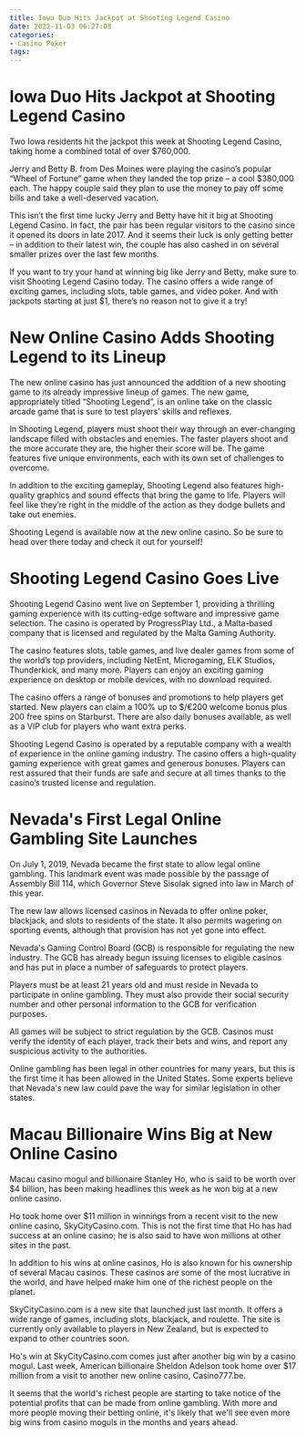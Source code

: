 ```yaml
---
title: Iowa Duo Hits Jackpot at Shooting Legend Casino
date: 2022-11-03 06:27:03
categories:
- Casino Poker
tags:
---
```



#  Iowa Duo Hits Jackpot at Shooting Legend Casino

Two Iowa residents hit the jackpot this week at Shooting Legend Casino, taking home a combined total of over $760,000.

Jerry and Betty B. from Des Moines were playing the casino’s popular “Wheel of Fortune” game when they landed the top prize – a cool $380,000 each. The happy couple said they plan to use the money to pay off some bills and take a well-deserved vacation.

This isn’t the first time lucky Jerry and Betty have hit it big at Shooting Legend Casino. In fact, the pair has been regular visitors to the casino since it opened its doors in late 2017. And it seems their luck is only getting better – in addition to their latest win, the couple has also cashed in on several smaller prizes over the last few months.

If you want to try your hand at winning big like Jerry and Betty, make sure to visit Shooting Legend Casino today. The casino offers a wide range of exciting games, including slots, table games, and video poker. And with jackpots starting at just $1, there’s no reason not to give it a try!

#  New Online Casino Adds Shooting Legend to its Lineup

The new online casino has just announced the addition of a new shooting game to its already impressive lineup of games. The new game, appropriately titled “Shooting Legend”, is an online take on the classic arcade game that is sure to test players’ skills and reflexes.

In Shooting Legend, players must shoot their way through an ever-changing landscape filled with obstacles and enemies. The faster players shoot and the more accurate they are, the higher their score will be. The game features five unique environments, each with its own set of challenges to overcome.

In addition to the exciting gameplay, Shooting Legend also features high-quality graphics and sound effects that bring the game to life. Players will feel like they’re right in the middle of the action as they dodge bullets and take out enemies.

Shooting Legend is available now at the new online casino. So be sure to head over there today and check it out for yourself!

#  Shooting Legend Casino Goes Live

Shooting Legend Casino went live on September 1, providing a thrilling gaming experience with its cutting-edge software and impressive game selection. The casino is operated by ProgressPlay Ltd., a Malta-based company that is licensed and regulated by the Malta Gaming Authority.

The casino features slots, table games, and live dealer games from some of the world’s top providers, including NetEnt, Microgaming, ELK Studios, Thunderkick, and many more. Players can enjoy an exciting gaming experience on desktop or mobile devices, with no download required.

The casino offers a range of bonuses and promotions to help players get started. New players can claim a 100% up to $/€200 welcome bonus plus 200 free spins on Starburst. There are also daily bonuses available, as well as a VIP club for players who want extra perks.

Shooting Legend Casino is operated by a reputable company with a wealth of experience in the online gaming industry. The casino offers a high-quality gaming experience with great games and generous bonuses. Players can rest assured that their funds are safe and secure at all times thanks to the casino’s trusted license and regulation.

#  Nevada's First Legal Online Gambling Site Launches

On July 1, 2019, Nevada became the first state to allow legal online gambling. This landmark event was made possible by the passage of Assembly Bill 114, which Governor Steve Sisolak signed into law in March of this year.

The new law allows licensed casinos in Nevada to offer online poker, blackjack, and slots to residents of the state. It also permits wagering on sporting events, although that provision has not yet gone into effect.

Nevada's Gaming Control Board (GCB) is responsible for regulating the new industry. The GCB has already begun issuing licenses to eligible casinos and has put in place a number of safeguards to protect players.

Players must be at least 21 years old and must reside in Nevada to participate in online gambling. They must also provide their social security number and other personal information to the GCB for verification purposes.

All games will be subject to strict regulation by the GCB. Casinos must verify the identity of each player, track their bets and wins, and report any suspicious activity to the authorities.

Online gambling has been legal in other countries for many years, but this is the first time it has been allowed in the United States. Some experts believe that Nevada's new law could pave the way for similar legislation in other states.

#  Macau Billionaire Wins Big at New Online Casino

Macau casino mogul and billionaire Stanley Ho, who is said to be worth over $4 billion, has been making headlines this week as he won big at a new online casino.

Ho took home over $11 million in winnings from a recent visit to the new online casino, SkyCityCasino.com. This is not the first time that Ho has had success at an online casino; he is also said to have won millions at other sites in the past.

In addition to his wins at online casinos, Ho is also known for his ownership of several Macau casinos. These casinos are some of the most lucrative in the world, and have helped make him one of the richest people on the planet.

SkyCityCasino.com is a new site that launched just last month. It offers a wide range of games, including slots, blackjack, and roulette. The site is currently only available to players in New Zealand, but is expected to expand to other countries soon.

Ho's win at SkyCityCasino.com comes just after another big win by a casino mogul. Last week, American billionaire Sheldon Adelson took home over $17 million from a visit to another new online casino, Casino777.be.

It seems that the world's richest people are starting to take notice of the potential profits that can be made from online gambling. With more and more people moving their betting online, it's likely that we'll see even more big wins from casino moguls in the months and years ahead.